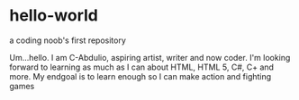 # hello-world

a coding noob's first repository

Um...hello. I am C-Abdulio, aspiring artist, writer and now coder. I'm looking forward to learning as much as I can about HTML, HTML 5, C#, C+ and more. My endgoal is to learn enough so I can make action and fighting games
